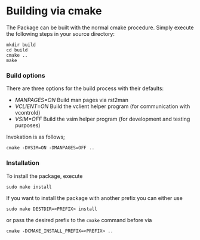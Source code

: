 # Building via cmake

The Package can be built with the normal cmake procedure. Simply execute the following steps in your source directory:

```
mkdir build
cd build
cmake ..
make
```

### Build options

There are three options for the build process with their defaults:

* _MANPAGES=ON_ Build man pages via rst2man
* _VCLIENT=ON_  Build the vclient helper program (for communication with vcontrold)
* _VSIM=OFF_ Build the vsim helper program (for development and testing purposes)

Invokation is as follows;

```
cmake -DVSIM=ON -DMANPAGES=OFF ..
```

### Installation

To install the package, execute
```
sudo make install
```
If you want to install the package with another prefix you can either use
```
sudo make DESTDIR=<PREFIX> install
```
or pass the desired prefix to the `cmake` command before via
```
cmake -DCMAKE_INSTALL_PREFIX=<PREFIX> ..
```

